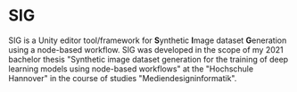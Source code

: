 # SIG

SIG is a Unity editor tool/framework for **S**ynthetic **I**mage dataset **G**eneration using a node-based workflow. SIG was developed in the scope of my 2021 bachelor thesis "Synthetic image dataset generation for the training of deep learning models using node-based workflows" at the "Hochschule Hannover" in the course of studies "Mediendesigninformatik".